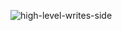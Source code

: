 ![high-level-writes-side](https://github.com/user-attachments/assets/36e6aa84-b2dc-44e8-abd8-10d75f428bb6)
